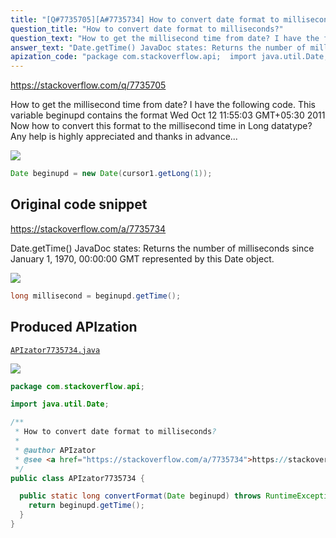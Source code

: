 ```yaml
---
title: "[Q#7735705][A#7735734] How to convert date format to milliseconds?"
question_title: "How to convert date format to milliseconds?"
question_text: "How to get the millisecond time from date? I have the following code. This variable beginupd contains the format Wed Oct 12 11:55:03 GMT+05:30 2011 Now how to convert this format to the millisecond time in Long datatype? Any help is highly appreciated and thanks in advance..."
answer_text: "Date.getTime() JavaDoc states: Returns the number of milliseconds since January 1, 1970, 00:00:00 GMT   represented by this Date object."
apization_code: "package com.stackoverflow.api;  import java.util.Date;  /**  * How to convert date format to milliseconds?  *  * @author APIzator  * @see <a href=\"https://stackoverflow.com/a/7735734\">https://stackoverflow.com/a/7735734</a>  */ public class APIzator7735734 {    public static long convertFormat(Date beginupd) throws RuntimeException {     return beginupd.getTime();   } }"
---
```


https://stackoverflow.com/q/7735705

How to get the millisecond time from date? I have the following code.
This variable beginupd contains the format
Wed Oct 12 11:55:03 GMT+05:30 2011
Now how to convert this format to the millisecond time in Long datatype?
Any help is highly appreciated and thanks in advance...


<div class="code-logo"><img src="/stackoverflow.png" /></div>

```java
Date beginupd = new Date(cursor1.getLong(1));
```


## Original code snippet

https://stackoverflow.com/a/7735734

Date.getTime() JavaDoc states:
Returns the number of milliseconds since January 1, 1970, 00:00:00 GMT
  represented by this Date object.

<div class="code-logo"><img src="/stackoverflow.png" /></div>

```java
long millisecond = beginupd.getTime();
```

## Produced APIzation

[`APIzator7735734.java`](https://github.com/pasqualesalza/apization-temp-data/raw/master/search/APIzator7735734.java)

<div class="code-logo"><img src="/apizator.png" /></div>

```java
package com.stackoverflow.api;

import java.util.Date;

/**
 * How to convert date format to milliseconds?
 *
 * @author APIzator
 * @see <a href="https://stackoverflow.com/a/7735734">https://stackoverflow.com/a/7735734</a>
 */
public class APIzator7735734 {

  public static long convertFormat(Date beginupd) throws RuntimeException {
    return beginupd.getTime();
  }
}

```